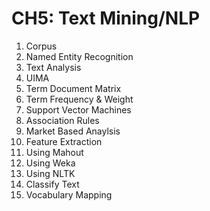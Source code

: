 # CH5: Text Mining/NLP

1. Corpus
2. Named Entity Recognition
3. Text Analysis
4. UIMA
5. Term Document Matrix
6. Term Frequency & Weight
7. Support Vector Machines
8. Association Rules
9. Market Based Anaylsis
10. Feature Extraction
11. Using Mahout
12. Using Weka
13. Using NLTK
14. Classify Text
15. Vocabulary Mapping
